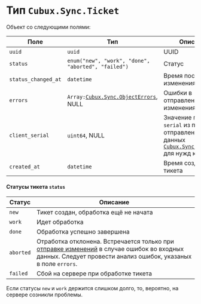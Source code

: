 Тип `Cubux.Sync.Ticket`
=======================

Объект со следующими полями:

Поле            | Тип            | Описание
--------------- | -------------- | --------
`uuid`          | `uuid`         | UUID
`status`        | `enum("new", "work", "done", "aborted", "failed")` | Статус
`status_changed_at` | `datetime` | Время последнего изменения статуса
`errors` | `Array:`[`Cubux.Sync.ObjectErrors`][Cubux.Sync.ObjectErrors], NULL | Ошибки в отправленых изменениях
`client_serial` | `uint64`, NULL | Значение поля `serial` из пакета отправленных данных [`Cubux.Sync.DataPatch`][Cubux.Sync.DataPatch] для нужд клиента
`created_at`    | `datetime`     | Время создания тикета


#### Статусы тикета `status`

Статус    | Описание
--------- | --------
`new`     | Тикет создан, обработка ещё не начата
`work`    | Идет обработка
`done`    | Обработка успешно завершена
`aborted` | Отработка отклонена. Встречается только при [отправке изменений][api-submit] в случае ошибок во входных данных. Следует провести анализ ошибок, указаных в поле `errors`.
`failed`  | Сбой на сервере при обработке тикета

Если статусы `new` и `work` держится слишком долго, то, вероятно, на
сервере созникли проблемы.


[api-submit]: ../../sync/api/submit.md
[Cubux.Sync.DataPatch]: data-patch.md
[Cubux.Sync.ObjectErrors]: object-errors.md
